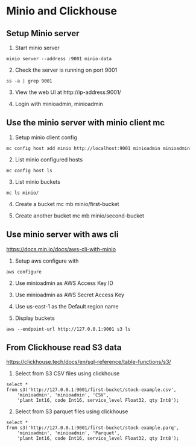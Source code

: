 # Minio and Clickhouse

## Setup Minio server

1. Start minio server

```
minio server --address :9001 minio-data
```

2. Check the server is running on port 9001

```
ss -a | grep 9001
```

3. View the web UI at http://ip-address:9001/

4. Login with minioadmin, minioadmin

## Use the minio server with minio client mc

1. Setup minio client config

```
mc config host add minio http://localhost:9001 minioadmin minioadmin
```

2. List minio configured hosts

```
mc config host ls
```

3. List minio buckets

```
mc ls minio/
```

4. Create a bucket
mc mb minio/first-bucket

5. Create another bucket
mc mb minio/second-bucket

## Use minio server with aws cli

https://docs.min.io/docs/aws-cli-with-minio

1. Setup aws configure with 

```
aws configure
```

2. Use minioadmin as AWS Access Key ID

3. Use minioadmin as AWS Secret Access Key

4. Use us-east-1 as the Default region name

5. Display buckets

```
aws --endpoint-url http://127.0.0.1:9001 s3 ls
```

## From Clickhouse read S3 data

https://clickhouse.tech/docs/en/sql-reference/table-functions/s3/

1. Select from S3 CSV files using clickhouse

```
select *
from s3('http://127.0.0.1:9001/first-bucket/stock-example.csv',
    'minioadmin', 'minioadmin', 'CSV',
    'plant Int16, code Int16, service_level Float32, qty Int8');
```

2. Select from S3 parquet files using clickhouse

```
select *
from s3('http://127.0.0.1:9001/first-bucket/stock-example.parq',
    'minioadmin', 'minioadmin', 'Parquet',
    'plant Int16, code Int16, service_level Float32, qty Int8');
```


